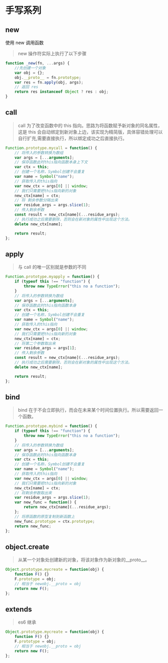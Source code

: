 # 手写系列

## new

使用 new 调用函数

> new 操作符实际上执行了以下步骤

```javascript
function _new(fn, ...args) {
	//先创建一个对象
	var obj = {};
	obj.__proto__ = fn.prototype;
	var res = fn.apply(obj, args);
	// 返回 res
	return res instanceof Object ? res : obj;
}
```

## call

> call 为了改变函数中的 this 指向。思路为将函数赋予新对象的同名属性，这是 this 会自动绑定到新对象上边，该实现为精简版，具体容错处理可以自行扩充,需要直接执行，所以绑定成功之后直接执行。

```js
Function.prototype.mycall = function() {
	// 将传入的参数转换为数组
	var args = [...arguments];
	// 保存函数此时this指向函数本身上下文
	var ctx = this;
	// 创建一个名称，Symbol创建不会重复
	var name = Symbol("name");
	// 获取传入的this指向
	var new_ctx = args[0] || window;
	// 我们只需要把this指向新的对象
	new_ctx[name] = ctx;
	// 将 剩余参数分隔出来
	var residue_args = args.slice(1);
	// 传入剩余参数
	const result = new_ctx[name](...residue_args);
	// 执行成功之后需要删除，否则会在新对象的属性中出现这个方法。
	delete new_ctx[name];

	return result;
};
```

## apply

> 与 call 的唯一区别就是参数的不同

```js
Function.prototype.myapply = function() {
	if (typeof this !== "function") {
		throw new TypeError("this no a function");
	}
	// 将传入的参数转换为数组
	var args = [...arguments];
	// 保存函数此时this指向函数本身
	var ctx = this;
	// 创建一个名称，Symbol创建不会重复
	var name = Symbol("name");
	// 获取传入的this指向
	var new_ctx = args[0] || window;
	// 我们只需要把this指向新的对象
	new_ctx[name] = ctx;
	// 将第二个参数取出来
	var residue_args = args[1];
	// 传入剩余参数
	const result = new_ctx[name](...residue_args);
	// 执行成功之后需要删除，否则会在新对象的属性中出现这个方法。
	delete new_ctx[name];

	return result;
};
```

## bind

> bind 在于不会立即执行，而会在未来某个时间位置执行。所以需要返回一个函数。

```js
Function.prototype.mybind = function() {
	if (typeof this !== "function") {
		throw new TypeError("this no a function");
	}
	// 将传入的参数转换为数组
	var args = [...arguments];
	// 保存函数此时this指向函数本身
	var ctx = this;
	// 创建一个名称，Symbol创建不会重复
	var name = Symbol("name");
	// 获取传入的this指向
	var new_ctx = args[0] || window;
	// 我们只需要把this指向新的对象
	new_ctx[name] = ctx;
	// 将剩余参数取出来
	var residue_args = args.slice(1);
	var new_func = function() {
		return new_ctx[name](...residue_args);
	};
	// 将原函数的原型复制到新函数上
	new_func.prototype = ctx.prototype;
	return new_func;
};
```

## object.create

> 从某一个对象处创建新的对象，将该对象作为新对象的\_\_proto\_\_。

```js
Object.prototype.mycreate = function(obj) {
	function F() {}
	F.prototype = obj;
	// 相当于 newobj.__proto = obj
	return new F();
};
```

## extends

> es6 继承

```js
Object.prototype.mycreate = function(obj) {
	function F() {}
	F.prototype = obj;
	// 相当于 newobj.__proto = obj
	return new F();
};
```
